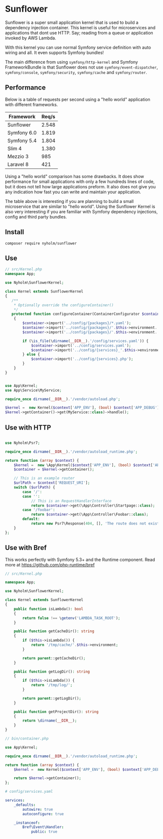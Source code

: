 # Sunflower

Sunflower is a super small application kernel that is used to build a dependency
injection container. This kernel is useful for microservices and applications that
dont use HTTP. Say; reading from a queue or application invoked by AWS Lambda.

With this kernel you can use normal Symfony service definition with auto wiring
and all. It even supports Symfony bundles!

The main difference from using `symfony/http-kernel` and Symfony FrameworkBundle
is that Sunflower does not use `symfony/event-dispatcher`, `symfony/console`,
`symfony/security`, `symfony/cache` and `symfony/router`.

## Performance

Below is a table of requests per second using a "hello world" application with
different frameworks.

| Framework           | Req/s |
|---------------------|-------|
| Sunflower           | 2.548
| Symfony 6.0         | 1.819
| Symfony 5.4         | 1.804
| Slim 4              | 1.380
| Mezzio 3            |   985
| Laravel 8           |   421

Using a "hello world" comparison has some drawbacks. It does show performance for
small applications with only a few hundreds lines of code, but it does not tell how
large applications preform. It also does not give you any indication how fast you
can write and maintain your application.

The table above is interesting if you are planning to build a small microservice
that are similar to "hello world". Using the Sunflower Kernel is also very interesting
if you are familiar with Symfony dependency injections, config and third party bundles.

## Install

```
composer require nyholm/sunflower
```

## Use

```php
// src/Kernel.php
namespace App;

use Nyholm\SunflowerKernel;

class Kernel extends SunflowerKernel
{
   /**
    * Optionally override the configureContainer()
    */
   protected function configureContainer(ContainerConfigurator $container): void
    {
        $container->import('../config/{packages}/*.yaml');
        $container->import('../config/{packages}/'.$this->environment.'/*.yaml');
        $container->import('../config/{packages}/'.$this->environment.'/*.php');

        if (\is_file(\dirname(__DIR__).'/config/services.yaml')) {
            $container->import('../config/services.yaml');
            $container->import('../config/{services}_'.$this->environment.'.yaml');
        } else {
            $container->import('../config/{services}.php');
        }
    }
}
```

```php

use App\Kernel;
use App\Service\MyService;

require_once dirname(__DIR__).'/vendor/autoload.php';

$kernel =  new Kernel($context['APP_ENV'], (bool) $context['APP_DEBUG']);
$kernel->getContainer()->get(MyService::class)->handle();
```

## Use with HTTP

```php

use Nyholm\Psr7;

require_once dirname(__DIR__).'/vendor/autoload_runtime.php';

return function (array $context) {
    $kernel =  new \App\Kernel($context['APP_ENV'], (bool) $context['APP_DEBUG']);
    $container = $kernel->getContainer();

    // This is an example router
    $urlPath = $context['REQUEST_URI'];
    switch ($urlPath) {
        case '/':
        case '':
            // This is an RequestHandlerInterface
            return $container->get(\App\Controller\Startpage::class);
        case '/foobar':
            return $container->get(\App\Controller\Foobar::class);
        default:
            return new Psr7\Response(404, [], 'The route does not exist');
    }
};
```

## Use with Bref

This works perfectly with Symfony 5.3+ and the Runtime component. Read more at
https://github.com/php-runtime/bref

```php
// src/Kernel.php

namespace App;

use Nyholm\SunflowerKernel;

class Kernel extends SunflowerKernel
{
    public function isLambda(): bool
    {
        return false !== \getenv('LAMBDA_TASK_ROOT');
    }

    public function getCacheDir(): string
    {
        if ($this->isLambda()) {
            return '/tmp/cache/'.$this->environment;
        }

        return parent::getCacheDir();
    }

    public function getLogDir(): string
    {
        if ($this->isLambda()) {
            return '/tmp/log/';
        }

        return parent::getLogDir();
    }

    public function getProjectDir(): string
    {
        return \dirname(__DIR__);
    }
}
```

```php
// bin/container.php

use App\Kernel;

require_once dirname(__DIR__).'/vendor/autoload_runtime.php';

return function (array $context) {
    $kernel =  new Kernel($context['APP_ENV'], (bool) $context['APP_DEBUG']);

    return $kernel->getContainer();
};
```

```yaml
# config/services.yaml

services:
    _defaults:
        autowire: true
        autoconfigure: true

    _instanceof:
        Bref\Event\Handler:
            public: true
```
